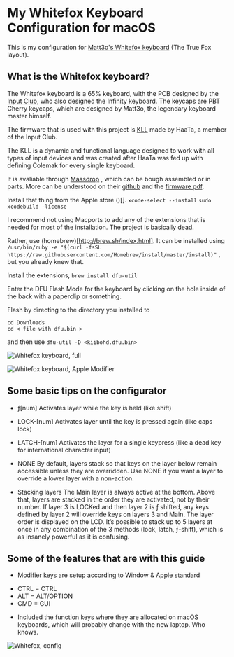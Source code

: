 # My Whitefox Keyboard Configuration for macOS

This is my configuration for [Matt3o's Whitefox keyboard](https://input.club/whitefox) (The True Fox layout).

## What is the Whitefox keyboard?
The Whitefox keyboard is a 65% keyboard, with the PCB designed by the [Input Club](http://input.club/), who also designed the Infinity keyboard.
The keycaps are PBT Cherry keycaps, which are designed by Matt3o, the legendary keyboard master himself.

The firmware that is used with this project is [KLL](https://input.club/kll) made by HaaTa, a member of the Input Club.

The KLL is a dynamic and functional language designed to work with all types of input devices and was created after HaaTa was fed up with defining Colemak for every single keyboard.


It is avaliable through [Massdrop](https://www.massdrop.com/buy/the-whitefox-keyboard) , which can be bough assembled or in parts.
More can be understood on their [github](https://github.com/kiibohd/controller) and the [firmware pdf](https://www.overleaf.com/read/zzqbdwqjfwwf).

Install that thing from the Apple store ()[].
`xcode-select --install`
`sudo xcodebuild -license`

I recommend not using Macports to add any of the extensions that is needed for most of the installation. The project is basically dead.

Rather, use (homebrew)[http://brew.sh/index.html].
It can be installed using `/usr/bin/ruby -e "$(curl -fsSL https://raw.githubusercontent.com/Homebrew/install/master/install)"` , but you already knew that.

Install the extensions,
`brew install dfu-util`

Enter the DFU Flash Mode for the keyboard by clicking on the hole inside of the back with a paperclip or something.


Flash by directing to the directory you installed to
```
cd Downloads
cd < file with dfu.bin >
```
and then use `dfu-util -D <kiibohd.dfu.bin>`





![Whitefox keyboard, full](https://raw.githubusercontent.com/kkshmz/whitefoxkey/docs/keyboard-diagram.jpg)


![Whitefox keyboard, Apple Modifier](https://raw.githubusercontent.com/kkshmz/whitefoxkey/docs/keyboard-modifier.jpg)

## Some basic tips on the configurator
* ƒ[num]  Activates layer while the key is held (like shift)

* LOCK-[num]
Activates layer until the key is pressed again (like caps lock)

* LATCH-[num]
Activates the layer for a single keypress (like a dead key for international character input)

* NONE
By default, layers stack so that keys on the layer below remain accessible unless they are overridden. Use NONE if you want a layer to override a lower layer with a non-action.

* Stacking layers
The Main layer is always active at the bottom. Above that, layers are stacked in the order they are activated, not by their number. If layer 3 is LOCKed and then layer 2 is ƒ shifted, any keys defined by layer 2 will override keys on layers 3 and Main. The layer order is displayed on the LCD.
It’s possible to stack up to 5 layers at once in any combination of the 3 methods (lock, latch, ƒ-shift), which is as insanely powerful as it is confusing.

## Some of the features that are with this guide
* Modifier keys are setup according to Window & Apple standard
 - CTRL = CTRL
 - ALT = ALT/OPTION
 - CMD = GUI
* Included the function keys where they are allocated on macOS keyboards, which will probably change with the new laptop. Who knows.

 ![Whitefox, config ](https://raw.githubusercontent.com/kkshmz/whitefox-config/assets/keyboard-modifier.png)
